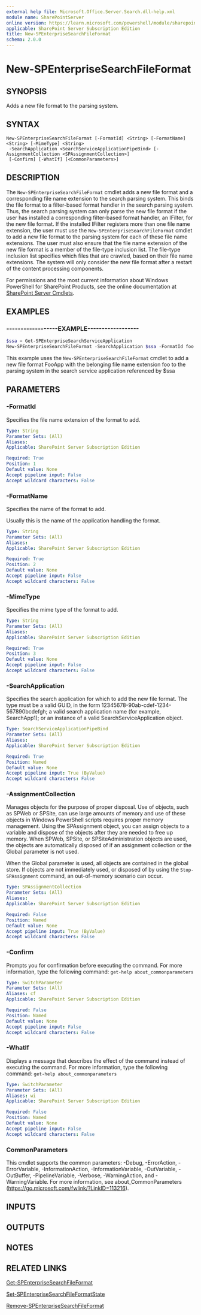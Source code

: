 ```yaml
---
external help file: Microsoft.Office.Server.Search.dll-help.xml
module name: SharePointServer
online version: https://learn.microsoft.com/powershell/module/sharepoint-server/new-spenterprisesearchfileformat
applicable: SharePoint Server Subscription Edition
title: New-SPEnterpriseSearchFileFormat
schema: 2.0.0
---
```


# New-SPEnterpriseSearchFileFormat

## SYNOPSIS
Adds a new file format to the parsing system.


## SYNTAX

```
New-SPEnterpriseSearchFileFormat [-FormatId] <String> [-FormatName] <String> [-MimeType] <String>
 -SearchApplication <SearchServiceApplicationPipeBind> [-AssignmentCollection <SPAssignmentCollection>]
 [-Confirm] [-WhatIf] [<CommonParameters>]
```

## DESCRIPTION
The `New-SPEnterpriseSearchFileFormat` cmdlet adds a new file format and a corresponding file name extension to the search parsing system.
This binds the file format to a filter-based format handler in the search parsing system.
Thus, the search parsing system can only parse the new file format if the user has installed a corresponding filter-based format handler, an IFilter, for the new file format.
If the installed IFilter registers more than one file name extension, the user must use the `New-SPEnterpriseSearchFileFormat` cmdlet to add a new file format to the parsing system for each of these file name extensions.
The user must also ensure that the file name extension of the new file format is a member of the file-type inclusion list.
The file-type inclusion list specifies which files that are crawled, based on their file name extensions.
The system will only consider the new file format after a restart of the content processing components.

For permissions and the most current information about Windows PowerShell for SharePoint Products, see the online documentation at [SharePoint Server Cmdlets](https://learn.microsoft.com/powershell/sharepoint/sharepoint-server/sharepoint-server-cmdlets).


## EXAMPLES

### ------------------EXAMPLE------------------
```powershell
$ssa = Get-SPEnterpriseSearchServiceApplication
New-SPEnterpriseSearchFileFormat -SearchApplication $ssa -FormatId foo -FormatName FooApp -MimeType "text/foo"
```

This example uses the `New-SPEnterpriseSearchFileFormat` cmdlet to add a new file format FooApp with the belonging file name extension foo to the parsing system in the search service application referenced by $ssa


## PARAMETERS

### -FormatId
Specifies the file name extension of the format to add.


```yaml
Type: String
Parameter Sets: (All)
Aliases: 
Applicable: SharePoint Server Subscription Edition

Required: True
Position: 1
Default value: None
Accept pipeline input: False
Accept wildcard characters: False
```

### -FormatName
Specifies the name of the format to add.

Usually this is the name of the application handling the format.


```yaml
Type: String
Parameter Sets: (All)
Aliases: 
Applicable: SharePoint Server Subscription Edition

Required: True
Position: 2
Default value: None
Accept pipeline input: False
Accept wildcard characters: False
```

### -MimeType
Specifies the mime type of the format to add.


```yaml
Type: String
Parameter Sets: (All)
Aliases: 
Applicable: SharePoint Server Subscription Edition

Required: True
Position: 3
Default value: None
Accept pipeline input: False
Accept wildcard characters: False
```

### -SearchApplication
Specifies the search application for which to add the new file format.
The type must be a valid GUID, in the form 12345678-90ab-cdef-1234-567890bcdefgh; a valid search application name (for example, SearchApp1); or an instance of a valid SearchServiceApplication object.

```yaml
Type: SearchServiceApplicationPipeBind
Parameter Sets: (All)
Aliases: 
Applicable: SharePoint Server Subscription Edition

Required: True
Position: Named
Default value: None
Accept pipeline input: True (ByValue)
Accept wildcard characters: False
```

### -AssignmentCollection
Manages objects for the purpose of proper disposal.
Use of objects, such as SPWeb or SPSite, can use large amounts of memory and use of these objects in Windows PowerShell scripts requires proper memory management.
Using the SPAssignment object, you can assign objects to a variable and dispose of the objects after they are needed to free up memory.
When SPWeb, SPSite, or SPSiteAdministration objects are used, the objects are automatically disposed of if an assignment collection or the Global parameter is not used.

When the Global parameter is used, all objects are contained in the global store.
If objects are not immediately used, or disposed of by using the `Stop-SPAssignment` command, an out-of-memory scenario can occur.

```yaml
Type: SPAssignmentCollection
Parameter Sets: (All)
Aliases: 
Applicable: SharePoint Server Subscription Edition

Required: False
Position: Named
Default value: None
Accept pipeline input: True (ByValue)
Accept wildcard characters: False
```

### -Confirm
Prompts you for confirmation before executing the command.
For more information, type the following command: `get-help about_commonparameters`

```yaml
Type: SwitchParameter
Parameter Sets: (All)
Aliases: cf
Applicable: SharePoint Server Subscription Edition

Required: False
Position: Named
Default value: None
Accept pipeline input: False
Accept wildcard characters: False
```

### -WhatIf
Displays a message that describes the effect of the command instead of executing the command.
For more information, type the following command: `get-help about_commonparameters`

```yaml
Type: SwitchParameter
Parameter Sets: (All)
Aliases: wi
Applicable: SharePoint Server Subscription Edition

Required: False
Position: Named
Default value: None
Accept pipeline input: False
Accept wildcard characters: False
```

### CommonParameters
This cmdlet supports the common parameters: -Debug, -ErrorAction, -ErrorVariable, -InformationAction, -InformationVariable, -OutVariable, -OutBuffer, -PipelineVariable, -Verbose, -WarningAction, and -WarningVariable. For more information, see about_CommonParameters (https://go.microsoft.com/fwlink/?LinkID=113216).

## INPUTS

## OUTPUTS

## NOTES

## RELATED LINKS

[Get-SPEnterpriseSearchFileFormat](Get-SPEnterpriseSearchFileFormat.md)

[Set-SPEnterpriseSearchFileFormatState](Set-SPEnterpriseSearchFileFormatState.md)

[Remove-SPEnterpriseSearchFileFormat](Remove-SPEnterpriseSearchFileFormat.md)
